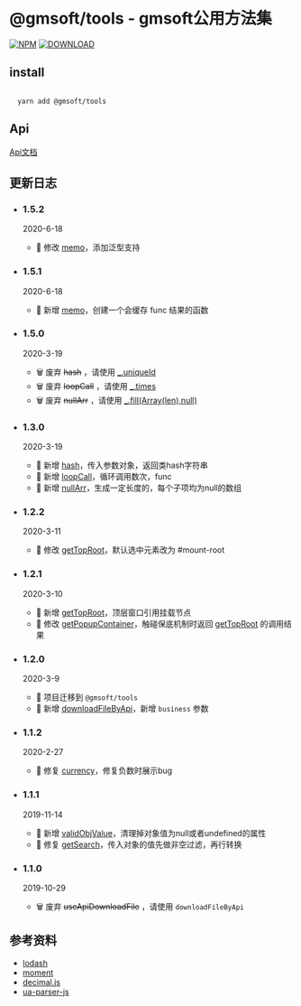 # @gmsoft/tools - gmsoft公用方法集
[![NPM](https://img.shields.io/npm/v/@gmsoft/tools.svg)](https://www.npmjs.com/package/@gmsoft/tools)
[![DOWNLOAD](https://img.shields.io/npm/dt/@gmsoft/tools.svg)](https://www.npmjs.com/package/@gmsoft/tools)
## install

```

  yarn add @gmsoft/tools

```

## Api

[Api文档](api.md)  

## 更新日志  

- ### 1.5.2  
  2020-6-18     
  - 🐞 修改 [memo](https://github.com/gmsoft-happyCoding/gmsoft-tools/blob/master/api.md#memo)，添加泛型支持
- ### 1.5.1  
  2020-6-18     
  - 🌟 新增 [memo](https://github.com/gmsoft-happyCoding/gmsoft-tools/blob/master/api.md#memo)，创建一个会缓存 func 结果的函数
- ### 1.5.0  
  2020-3-19     
  - 🗑  废弃 <s>hash</s> ，请使用 [_.uniqueId](https://www.html.cn/doc/lodash/#_uniqueidprefix)
  - 🗑  废弃 <s>loopCall</s> ，请使用 [_.times](https://www.html.cn/doc/lodash/#_timesn-iteratee_identity)
  - 🗑  废弃 <s>nullArr</s> ，请使用 [_.fill(Array(len),null)](https://www.html.cn/doc/lodash/#_fillarray-value-start0-endarraylength)
- ### 1.3.0  
  2020-3-19     
  - 🌟 新增 [hash](https://github.com/gmsoft-happyCoding/gmsoft-tools/blob/master/api.md#hash)，传入参数对象，返回类hash字符串
  - 🌟 新增 [loopCall](https://github.com/gmsoft-happyCoding/gmsoft-tools/blob/master/api.md#loopCall)，循环调用数次，func
  - 🌟 新增 [nullArr](https://github.com/gmsoft-happyCoding/gmsoft-tools/blob/master/api.md#nullArr)，生成一定长度的，每个子项均为null的数组
- ### 1.2.2  
  2020-3-11     
  - 🐞 修改 [getTopRoot](https://github.com/gmsoft-happyCoding/gmsoft-tools/blob/master/api.md#getTopRoot)，默认选中元素改为 #mount-root
- ### 1.2.1  
  2020-3-10     
  - 🌟 新增 [getTopRoot](https://github.com/gmsoft-happyCoding/gmsoft-tools/blob/master/api.md#getTopRoot)，顶层窗口引用挂载节点
  - 🐞 修改 [getPopupContainer](https://github.com/gmsoft-happyCoding/gmsoft-tools/blob/master/api.md#getPopupContainer)，触碰保底机制时返回 [getTopRoot](https://github.com/gmsoft-happyCoding/gmsoft-tools/blob/master/api.md#getTopRoot) 的调用结果
- ### 1.2.0  
  2020-3-9     
  - 🌟 项目迁移到  ```@gmsoft/tools```
  - 🌟 新增 [downloadFileByApi](https://github.com/gmsoft-happyCoding/gmsoft-tools/blob/master/api.md#downloadFileByApi)，新增 ```business``` 参数
- ### 1.1.2  
  2020-2-27     
  - 🐞 修复 [currency](https://github.com/gmsoft-happyCoding/gmsoft-tools/blob/master/api.md#currency)，修复负数时展示bug
  
- ### 1.1.1  
  2019-11-14      
  - 🌟 新增 [validObjValue](https://github.com/gmsoft-happyCoding/gmsoft-tools/blob/master/api.md#validObjValue)，清理掉对象值为null或者undefined的属性
  - 🐞 修复 [getSearch](https://github.com/gmsoft-happyCoding/gmsoft-tools/blob/master/api.md#getSearch)，传入对象的值先做非空过滤，再行转换

- ### 1.1.0  
  2019-10-29      
  - 🗑 废弃 <s>useApiDownloadFile</s> ，请使用 ``` downloadFileByApi ```

## 参考资料

- [lodash](https://github.com/lodash/lodash)  
- [moment](https://github.com/moment/moment)
- [decimal.js](https://github.com/MikeMcl/decimal.js)
- [ua-parser-js](https://github.com/faisalman/ua-parser-js)